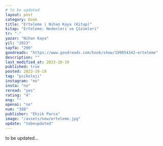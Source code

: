 ```yaml
---
# to be updated
layout: post
category: book
title: "Erteleme | Nihan Kaya (Kitap)"
kitap: "Erteleme: Nedenleri ve Çözümleri"
tr: "-"
yazar: "Nihan Kaya"
yil: "2023"
sayfa: "200"
goodreads: "https://www.goodreads.com/book/show/199054342-erteleme"
description: ""
last_modified_at: 2023-10-19
published: true
posted: 2023-10-19
tag: "psikoloji"
instagram: "no"
insta: "no"
reread: "yes"
rating: "4"
eng: ""
openai: "no"
num: "388"
publisher: "Eksik Parca"
image: "/assets/new/erteleme.jpg"
update: "tobeupdated"
---
```


to be updated...
